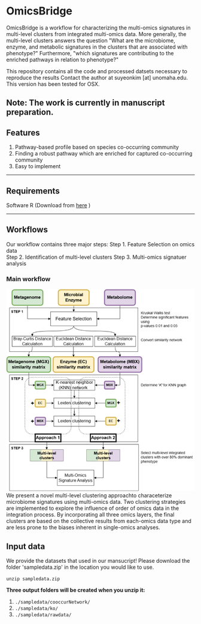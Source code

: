 # OmicsBridge

OmicsBridge is a workflow for characterizing the multi-omics signatures in multi-level clusters from integrated multi-omics data. More generally, the multi-level clusters answers the question "What are the microbiome, enzyme, and metabolic signatures in the clusters that are associated with phenotype?" Furthermore, "which signatures are contributing to the enriched pathways in relation to phenotype?"


This repository contains all the code and processed datsets necessary to reproduce the results
Contact the author at suyeonkim [at] unomaha.edu. This version has been tested for OSX. 

Note: The work is currently in manuscript preparation.
----------------------------------------------------------------------
## Features 
1. Pathway-based profile based on species co-occurring community 
2. Finding a robust pathway which are enriched for captured co-occurring community 
3. Easy to implement
----------------------------------------------------------------------
## Requirements
Software R (Download from [here](https://www.r-project.org/) )

----------------------------------------------------------------------
## Workflows
Our workflow contains three major steps: 
Step 1. Feature Selection on omics data  
Step 2. Identification of multi-level clusters
Step 3. Multi-omics signatuer analysis

### Main workflow
![Overview](https://github.com/skimicrobe/OmicsBridge/blob/main/OverviewWorkflow.png)
We present a novel multi-level clustering approachto characeterize microbiome signatures using multi-omics data. Two clustering strategies are implemented to explore the influence of order of omics data in the integration process.
By incorporating all three omics layers, the final clusters are based on the collective results from each-omics data type and are less prone to the biases inherent in single-omics analyses. 

## Input data  
We provide the datasets that used in our mansucript! Please download the folder 'sampledata.zip' in the location you would like to use. 
```
unzip sampledata.zip 
```
**Three output folders will be created when you unzip it:**
 1. `./sampledata/cooccurNetwork/`
 2. `./sampledata/ko/`
 3. `./sampledata/rawdata/`
